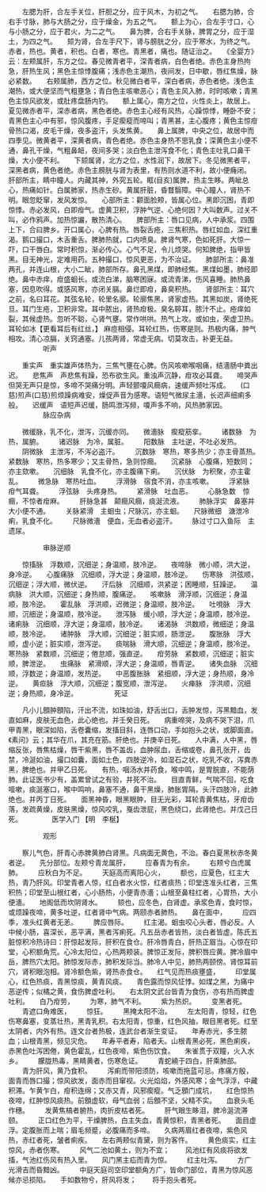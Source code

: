 <!-- { "loadSidebar": true } -->
　　左腮为肝，合左手关位，肝胆之分，应于风木，为初之气。　　右腮为肺，合右手寸脉，肺与大肠之分，应于燥金，为五之气。　　额上为心，合左手寸口，心与小肠之分，应于君火，为二之气。　　鼻为脾，合右手关脉，脾胃之分，应于湿土，为四之气。　　颏为肾，合左手尺下，肾与膀胱之分，应于寒水，为终之气。　　赤者，热也。黄者，积也。白者，寒也。青黑者，痛也。随证治之。　　《全婴方》云：左颊属肝，东方之位。春见微青者平，深青者病，白色者绝。赤色主身热拘急，肝热生风；黑色主惊悸腹痛；浅赤色主潮热，夜间发，日中歇，唇红焦燥，脉必紧数。　　右颊属肺，西方之位。秋见微白者平，深白者病，赤色者绝。浅色主潮热，或大便坚而气粗壅急；青白色主咳嗽恶心；青色主风入肺，时时咳嗽；青黑色主惊风欲发，或肚疼盘肠内钓。　　额上属心，南方之位，火性炎上，故居上。夏见微赤者平，深赤者病，黑色者绝。赤色主心经有风热，心躁惊悸，睡卧不安；青黑色主心中有邪，惊风腹疼，手足瘈瘲而啼叫；青黑甚，主心腹疼；黄色主惊疳骨热口渴，皮毛干燥，夜多盗汗，头发焦黄。　　鼻上属脾，中央之位，故居中而四季见。微黄者平，深黄者病，青色者绝。赤色主身热不思乳食；深黄色主小便不通，鼻孔干燥，气粗鼻衄，夜间多哭；淡白色主泄泻食不化；青色主吐乳口鼻干燥，大小便不利。　　下颏属肾，北方之位，水性润下，故居下。冬见微黑者平，深黑者病，黄色者绝。赤色主膀胱与肾为表里，有热则水道不利，故小便癃闭。　　肝部所主，睛中瞳人。内藏其神，外究五轮。眶(目亥)属脾，热主生眵。两眦总心，热痛如针。白属肺家，热赤生砂。黄属肝脏，昏瞀翳障。中心瞳人，肾热不明。眼忽眨窜，发风发惊。　　心部所主：颧面脸颊，皆属心位。黑即沉困，青即惊悸。赤必发风，白即疳气。虚黄卫积，浮肿气逆、心绝何因？大叫数声。过关不叫，必作鸦声。加热惊讝，散热清心。　　脾部所主：唇口见病，人中承浆。四围上下，合曰脾乡。开口属心，心脾有热。唇裂舌疮，三焦积热。唇红如血，深红重渴。鹅口撮口，木舌重舌。脾肺热就，口内喷臭。脾肾气寒，色如死肝。大惊一吓，口干唇白。常时积惊，渐必传心。心气不足，令儿烦哭。何知脾绝，指甲皆黑。目无神光，定难用药。五种撮口，惊风更恶，为不治证。　　肺部所主：鼻准两孔，并连山根，大小二眦，肺部所存。鼻孔黑煤，即肺经焦。黑煤如墨，肺经即绝。鼻中赤痒，疳盛蛔长。或流白涕，脑寒困寐。或流青涕，伤风喜睡。肺热鼻塞，因息吹得。或感风寒，亦闭关膈。鼻烂即疳，鼻臭积热。　　肾部所主：耳穴之前，名曰耳花。其弦名轮，轮里名廓。轮廓焦黑，肾家虚热。其黑如炭，肾绝死旦。耳门生疮，卫积非常。耳中脓出，肾热疳极。臭名聤耳，脓汁不止。疮痒如裂，其候虚热。忽听不聪，心肾气壅。常作哄哄。热气上攻。或如虫，荣虚卫热。耳轮如冰【更看耳后有红丝，】 麻痘相侵。耳轮红热，伤寒是则。热极内痛，肿气相攻。清心凉膈，关窍通塞。儿孩两肾，常虚无病。切莫攻击，补更无益。
　　　　　听声

　　重实声　重实雄声体热为，三焦气壅在心脾。伤风咳嗽喉咽痛，结濇肠中粪出迟。　　悲焦声　声悲焦有躁，恐布欲生风。重浊声沉静，疳攻必耳聋。　　啼哭声　但哭无声只是惊，多啼不哭痛分明。声轻颤嗄风癎病，速缓声频吐泻成。　　(口慈)煎声(口慈)煎烦躁病难安，燥促声音为感寒。语短气微尿主濇，长迟声细痢多般。　　迟缓声　语短声迟缓，肠鸣泄泻频，嗄声多不响，风热肺家因。
　　　　　脉应杂病

　　微缓脉，乳不化，泄泻，沉缓亦同。　　微濇脉　瘈瘲筋挛。
　　诸数脉　为热，属腑。
　　诸迟脉　为冷，属脏。
　　阳数脉　主吐逆，不吐必发热。
　　阴微脉　主泄泻，不泻必盗汗。
　　沉数脉　寒热，寒多热少；亦主骨蒸热。　　紧数脉　寒热，热多寒少；又主骨热，急则惊癎。　　沉紧脉　心腹痛，短数同；亦主欬嗽。　　沉细脉　乳食不化，亦主腹痛下痢。　　沉伏脉　为积聚，亦主霍乱。
　　微急脉　寒热吐血。
　　浮滑脉　宿食不消，亦主咳嗽。
　　浮紧脉　疳气耳聋。
　　浮弦脉　头疼身热。
　　紧滑脉　吐血恶。
　　心脉急数　惊癎，不惊者疳麻。
　　肝脉急甚　颠癎风癎，痰涎流液。
　　肺脉浮实　鼻塞并大小便不通。
　　关脉紧滑　主蛔虫；尺脉沉，亦主蛔。　　尺脉微细　溏泄冷痢，乳食不化。
　　尺脉微濇　便血，无血者必盗汗。
　　脉过寸口入鱼际　主遗尿。

　　　　　审脉逆顺

　　惊搐脉　浮数顺，沉细逆；身温顺，肢冷逆。　　夜啼脉　微小顺，洪大逆，身冷逆。　　心腹痛脉　沉细顺，浮大逆；身温顺，肢冷逆。　　伤寒脉　洪弦顺，沉细逆；浮大顺，微伏逆。　　汗后脉　沉细顺，洪紧逆；困睡顺，狂躁逆。　　温病脉　洪大顺，沉细逆；身热顺，腹痛逆。　　咳嗽脉　滑浮顺，沉细逆；身温顺，肢冷逆。　　霍乱脉　浮洪顺，迟微逆；身温顺，肢冷逆。　　吐哯脉　浮大顺，沉细逆；身温顺，肢冷逆。　　泄泻脉　缓小顺，浮大逆；身温顺，肢冷逆。　　诸痢脉　沉细顺，浮大逆；身温顺，肢冷逆。　　诸渴脉　洪数顺，微细逆；身温顺，肢冷逆。　　诸肿脉　浮大顺，沉细逆；脏实顺，肠泄逆。　　腹胀脉　浮大顺，虚小逆；脏实顺，泄泻逆。　　痰喘脉　滑大顺，沉细逆；身温顺，肢冷逆。　　寒热脉　紧数顺，沉细逆；倦怠顺，强直逆。　　疳劳脉　紧数顺，沉细逆；脏实顺，脾泄逆。　　虫痛脉　紧滑顺，浮大逆；身温顺，唇青逆。　　诸失血脉　沉细顺，浮数逆；身温顺，发热逆。　　中恶腹胀脉　紧细顺，浮大逆；身热顺，身冷逆。　　黄疸脉　浮大顺，沉细逆；腹宽顺，泄泻逆。　　火瘅脉　浮洪顺，沉细逆；身热顺，身冷逆。
　　　　　死证

　　凡小儿顖肿顖陷，汗出不流，如珠如油，舒舌出口，舌肿发惊，泻黑黯血，发直如麻，皮肤无血色，此心绝也。并壬癸日死。　　病重啼哭，及病不哭下泪，爪甲青黑，眼深如陷，舌卷囊缩，发搐目斜，连唇口动，手如抱头之状，或脚面直。《素问》云；其华在爪，其充在筋。肝绝也。并庚辛日死。　　人中满，人中黑，唇缩反张，唇焦枯燥，唇干紫黑，唇不盖齿，血肿尿血，舌缩或卷，鼻孔张开，齿禁，冷涎如油，撮口如囊，面如土色，四肢逆冷，如湿石之状，吃乳不收，泻粪赤黑，脾绝也。并甲乙日死。　　有热，咽汤水并药食，喉中鸣，是胃脘直，不能荫肺。此证医书少有，盖累曾试之有验，并死不治。　　目直青鲜，气喘不回，吃食噎嗽，痰涎塞口，喉中鸣响，鼻塞不通，鼻干黑燥，肺胀胃隔，头汗四肢冷，此肺绝也。并丙丁日死。　　面黑神昏，眼黑眼肿，目无光彩，耳轮青黄焦枯，牙疳齿落，发疏黄燥，皮肤黑燥，惊风咬乳，戛齿泄屁，黑色绕口，此肾绝也。并戊己日死。
　　　　医学入门 【明　李梴】

　　　　　观形

　　察儿气色，肝青心赤脾黄肺白肾黑。凡病面无黄色，不治。春白夏黑秋赤冬黄者逆。　　先分部位。左颊兮青龙属肝，
　　应春青为有余。
　　右颊兮白虎属肺。
　　应秋白为不足。
　　天庭高而离阳心火，
　　额也，应夏色，红主大热，青乃肝风。印堂青者人惊，红白者水火惊，红者痰热；印堂连准头红者，三焦积热；印堂至山根红者，心小肠热，小便青赤濇；山根至鼻柱红者，心胃热，大小便濇。　　地阁低而坎阴肾水。
　　颏也，应冬色，白肾虚。承浆色青，食时惊，或烦躁夜啼，黄多吐逆，红者肾中气病。两颐赤者肺热。　　鼻在面中，
　　应四季，准头红黄者无恙。
　　脾应唇际。
　　红主渴。蛔虫咬心头者，唇必反。人中候小肠，喜深长，恶平满，黑者泻痢死。凡五岳赤者皆热，淡白者皆虚。陈氏五脏惊积冷热诗曰：肝惊起发际，肝积在食仓。肝冷唇青白，肝热正眉当。心惊在印堂，心积额角荒。心冷太阳位，心热两颊装。脾惊正发际，脾积唇应黄。脾冷眉中岳，脾热穴太阳。肺惊发际赤，肺积发际当。肺冷人中见，肺热两颐傍。肾惊耳前穴，肾积眼泡相。肾冷额色紫，肾热赤食仓。　　红气见而热痰壅盛，
　　印堂属心，红色热痰，青黑惊痰，黄青风痰。　　青色露而惊风怔悸。如煤之黑，为痛中恶逆传；似橘之黄，食伤脾虚吐利。　　右太阴文武台皆青为食伤，亦有热而脾虚吐利。　　白乃疳劳，
　　为寒，肺气不利。
　　紫为热炽。
　　变黑者死。
　　青遮口角难医，
　　惊狂。
　　黑掩太阳不治。
　　左太阳青，惊轻，红色伤寒鼻塞，变蒸壮热，黑青乳积。右太阳青，惊重，红色风抽，眼目黑者死。红至太阴者，内外有热。连文台者热极，连武台者渐生变证。　　年寿赤光，多生脓血；山根青黑，频见灾危。　　年寿平者寿，陷者夭。山根青黑必死，黑色痢疾，赤黑色吐泻困倦，黄色霍乱，红色夜啼，紫色伤饮食。　　朱雀贯于双瞳，火入水乡。
　　朦胧热毒，黑睛黄者，伤寒危证。
　　青蛇繞于四白，肝乘肺部。
　　青为肝风，黄乃食积。
　　泻痢而带阳须防，咳嗽而拖蓝可忌。疼痛方殷，面青而唇口撮；惊风欲发，面赤而目窜视。火光焰焰，外感风寒；金气浮浮，中藏积滞。乍黄乍白，疳积连绵；又赤又青，风邪瘈瘲。气乏顖门成坑，　　红色惊热夜啼，红肿惊风痰热。前顖虚软，母气血弱；后顖不坚，父精不实。　　血衰头毛作穗。
　　发黄焦槁者腑热，肉折皮枯者死。
　　肝气眼生眵泪，脾冷涎流滞颐。
　　正口红色为平，干燥脾热，白主失血，青黄惊积，青黑者死。　　面目虚浮。定腹胀而上喘；眉毛频蹙，必腹痛而多啼。　　久病两眉红者夜啼，紫色风热，赤红者死，皱者痢疾。　　左右两颊似青黛，则为客忤。
　　黄色痰实，红主惊风，赤者伤寒。
　　风气二池如黄土，则为不宜；
　　风池红有风痰将欲发搐，气池红伤风有热入里。　　风门黑主疝而青为惊。
　　红主吐泻。
　　方广光滑吉而昏黯凶。
　　中庭天庭司空印堂额角方广，皆命门部位，青黑为惊风恶候亦忌损陷。　　手如数物兮，肝风将发；
　　将手抱头者死。
